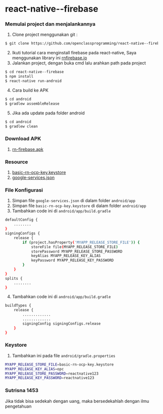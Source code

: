 # react-native--firebase

### Memulai project dan menjalankannya
1. Clone project menggunakan git :
```bash
$ git clone https://github.com/openclassprogramming/react-native--firebase.git
```
2. Ikuti tutorial cara menginstall firebase pada react-native,
Saya menggunakan library ini [rnfirebase.io](https://rnfirebase.io/)
3. Jalankan project, dengan buka cmd lalu arahkan path pada project
```bash
$ cd react-native--firebase
$ npm install
$ react-native run-android
```
4. Cara build ke APK
```bash
$ cd android
$ gradlew assembleRelease
```
5. Jika ada update pada folder android
```bash
$ cd android
$ gradlew clean
```

### Download APK
1. [rn-firebase.apk](https://drive.google.com/open?id=1_yJ0237Aw3HuAffvDZNxLRN60ErHjrWs)

### Resource
1. [basic-rn-ocp-key.keystore](https://drive.google.com/open?id=175MIbldTB4CcvnvgWMorslh3Nqy8DmMr)
2. [google-services.json](https://drive.google.com/open?id=1ZEzazFOxwAK0YiiKJSpIoUKQJ6g7d0lQ)

### File Konfigurasi
1. Simpan file `google-services.json` di dalam folder `android/app`
2. Simpan file `basic-rn-ocp-key.keystore` di dalam folder `android/app`
3. Tambahkan code ini di `android/app/build.gradle`
```bash
defaultConfig {
    ........
}
signingConfigs {
    release {
        if (project.hasProperty('MYAPP_RELEASE_STORE_FILE')) {
            storeFile file(MYAPP_RELEASE_STORE_FILE)
            storePassword MYAPP_RELEASE_STORE_PASSWORD
            keyAlias MYAPP_RELEASE_KEY_ALIAS
            keyPassword MYAPP_RELEASE_KEY_PASSWORD
        }
    }
}
splits {
    ........
}
```
4. Tambahkan code ini di `android/app/build.gradle`
```bash
buildTypes {
    release {
        .............
        .............
        signingConfig signingConfigs.release
    }
}
```

### Keystore
1. Tambahkan ini pada file `android/gradle.properties`
```bash
MYAPP_RELEASE_STORE_FILE=basic-rn-ocp-key.keystore
MYAPP_RELEASE_KEY_ALIAS=opc
MYAPP_RELEASE_STORE_PASSWORD=reactnative123
MYAPP_RELEASE_KEY_PASSWORD=reactnative123
```

### Sutrisna 1453
Jika tidak bisa sedekah dengan uang, maka bersedekahlah dengan ilmu pengetahuan